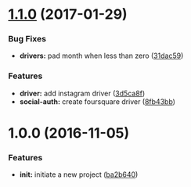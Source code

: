 <a name="1.1.0"></a>
# [1.1.0](https://github.com/adonisjs/adonis-ally/compare/v1.0.0...v1.1.0) (2017-01-29)


### Bug Fixes

* **drivers:** pad month when less than zero ([31dac59](https://github.com/adonisjs/adonis-ally/commit/31dac59))


### Features

* **driver:** add instagram driver ([3d5ca8f](https://github.com/adonisjs/adonis-ally/commit/3d5ca8f))
* **social-auth:** create foursquare driver ([8fb43bb](https://github.com/adonisjs/adonis-ally/commit/8fb43bb))



<a name="1.0.0"></a>
# 1.0.0 (2016-11-05)


### Features

* **init:** initiate a new project ([ba2b640](https://github.com/adonisjs/adonis-ally/commit/ba2b640))



